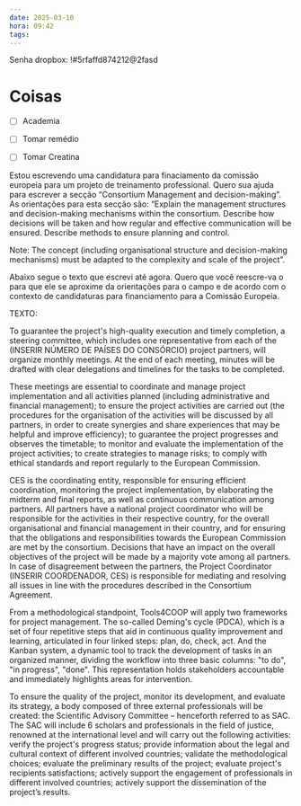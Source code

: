 ```yaml
---
date: 2025-03-10
hora: 09:42
tags:
---
```

Senha dropbox: !#5rfaffd874212@2fasd



# Coisas
- [ ] Academia
- [ ] Tomar remédio
- [ ] Tomar Creatina


Estou escrevendo uma candidatura para finaciamento da comissão europeia para um projeto de treinamento professional. Quero sua ajuda para escrever a secção “Consortium Management and decision-making”. As orientações para esta secção são: “Explain the management structures and decision-making mechanisms within the consortium. Describe how decisions will be taken and how regular and effective communication will be ensured. Describe methods to ensure planning and control.

Note: The concept (including organisational structure and decision-making mechanisms) must be adapted to the complexity and scale of the project”.

Abaixo segue o texto que escrevi até agora. Quero que você reescre-va o para que ele se aproxime da orientações para o campo e de acordo com o contexto de candidaturas para financiamento para a Comissão Europeia.

TEXTO:

To guarantee the project's high-quality execution and timely completion, a steering committee, which includes one representative from each of the (INSERIR NÚMERO DE PAÍSES DO CONSÓRCIO) project partners, will organize monthly meetings. At the end of each meeting, minutes will be drafted with clear delegations and timelines for the tasks to be completed.

These meetings are essential to coordinate and manage project implementation and all activities planned (including administrative and financial management); to ensure the project activities are carried out (the procedures for the organisation of the activities will be discussed by all partners, in order to create synergies and share experiences that may be helpful and improve efficiency); to guarantee the project progresses and observes the timetable; to monitor and evaluate the implementation of the project activities; to create strategies to manage risks; to comply with ethical standards and report regularly to the European Commission.

CES is the coordinating entity, responsible for ensuring efficient coordination, monitoring the project implementation, by elaborating the midterm and final reports, as well as continuous communication among partners. All partners have a national project coordinator who will be responsible for the activities in their respective country, for the overall organisational and financial management in their country, and for ensuring that the obligations and responsibilities towards the European Commission are met by the consortium. Decisions that have an impact on the overall objectives of the project will be made by a majority vote among all partners. In case of disagreement between the partners, the Project Coordinator (INSERIR COORDENADOR, CES) is responsible for mediating and resolving all issues in line with the procedures described in the Consortium Agreement.

From a methodological standpoint, Tools4COOP will apply two frameworks for project management. The so-called Deming's cycle (PDCA), which is a set of four repetitive steps that aid in continuous quality improvement and learning, articulated in four linked steps: plan, do, check, act. And the Kanban system, a dynamic tool to track the development of tasks in an organized manner, dividing the workflow into three basic columns: "to do", "in progress", "done". This representation holds stakeholders accountable and immediately highlights areas for intervention.

To ensure the quality of the project, monitor its development, and evaluate its strategy, a body composed of three external professionals will be created: the Scientific Advisory Committee – henceforth referred to as SAC. The SAC will include 6 scholars and professionals in the field of justice, renowned at the international level and will carry out the following activities: verify the project's progress status; provide information about the legal and cultural context of different involved countries; validate the methodological choices; evaluate the preliminary results of the project; evaluate project's recipients satisfactions; actively support the engagement of professionals in different involved countries; actively support the dissemination of the project’s results.